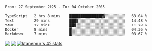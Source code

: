 <!--START_SECTION:waka-->

```txt
From: 27 September 2025 - To: 04 October 2025

TypeScript   2 hrs 8 mins    ███████████████▓░░░░░░░░░   63.04 %
Text         29 mins         ███▓░░░░░░░░░░░░░░░░░░░░░   14.48 %
YAML         22 mins         ██▓░░░░░░░░░░░░░░░░░░░░░░   11.28 %
Docker       8 mins          █░░░░░░░░░░░░░░░░░░░░░░░░   04.36 %
Markdown     7 mins          █░░░░░░░░░░░░░░░░░░░░░░░░   03.67 %
```

<!--END_SECTION:waka-->
<a href="https://github.com/anuraghazra/github-readme-stats">
  <img align="left" src="https://github-readme-stats.vercel.app/api?username=Tanesan&count_private=true&show_icons=true" />
<img align="left" src="https://github-readme-stats.vercel.app/api/top-langs/?username=Tanesan" />
</a>

[![ktanemur's 42 stats](https://badge42.vercel.app/api/v2/cl1wslf6s002109l771rng2w8/stats?cursusId=21&coalitionId=62)](https://github.com/JaeSeoKim/badge42)
